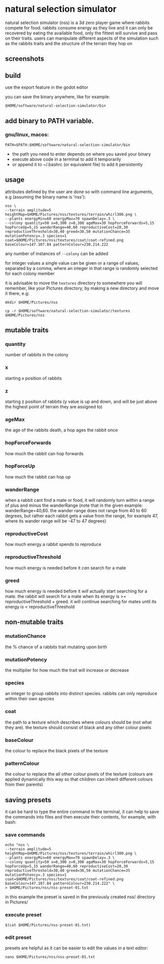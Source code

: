 # natural selection simulator

natural selection simulator (nss) is a 3d zero player game where rabbits compete for food.
rabbits consume energy as they live and it can only be recovered by eating the available food, only the fittest will survive and pass on their traits. 
users can manipulate different aspects of the simulation such as the rabbits traits and the structure of the terrain they hop on

## screenshots

## build

use the export feature in the godot editor

you can save the binary anywhere, like for example:
```
$HOME/software/natural-selection-simulator/bin
```

## add binary to PATH variable. 

### gnu/linux, macos:
```
PATH=$PATH:$HOME/software/natural-selection-simulator/bin

```
+ the path you need to enter depends on where you saved your binary
+ execute above code in a terminal to add it temporarily
+ or append it to ~/.bashrc (or equivalent file) to add it persistently

## usage

attributes defined by the user are done so with command line arguments, e.g (assuming the binary name is 'nss'):

```
nss \
--terrain amplitude=5 heightMap=$HOME/Pictures/nss/textures/terrain/whirl300.png \
--plants energyMin=60 energyMax=70 spawnDelay=.3 \
--colony quantity=50 x=0,300 z=0,300 ageMax=30 hopForceForwards=5,15 hopForceUp=5,15 wanderRange=40,60 reproductiveCost=20,30 reproductiveThreshold=30,40 greed=30,50 mutationChance=35 mutationPotency=.3 species=1 coat=$HOME/Pictures/nss/textures/coat/coat-refined.png baseColour=147.107.84 patternColour=230.214.222
```
any number of instances of ``--colony`` can be added

for integer values a single value can be given or a range of values, separated by a comma, where an integer in that range is randomly selected for each colony member 

it is advisable to move the ``textures`` directory to somewhere you will remember, like your Pictures directory, by making a new directory and move it there, e.g:

```
mkdir $HOME/Pictures/nss
```
```
cp -r $HOME/software/natural-selection-simulator/textures $HOME/Pictures/nss
```

## mutable traits
	
### quantity

number of rabbits in the colony

### x

starting x position of rabbits

### z

starting z position of rabbits (y value is up and down, and will be just above the highest point of terrain they are assigned to)

### ageMax

the age of the rabbits death, a hop ages the rabbit once

### hopForceForwards

how much the rabbit can hop forwards

### hopForceUp

how much the rabbit can hop up

### wanderRange

when a rabbit cant find a mate or food, it will randomly turn within a range of plus and minus the wanderRange (note that in the given example: wanderRange=40,60. the wander range does not range from 40 to 60 degrees, but rather each rabbit gets a value from the range, for example 47, where its wander range will be -47 to 47 degrees)

### reproductiveCost 

how much energy a rabbit spends to reproduce

### reproductiveThreshold

how much energy is needed before it *can* search for a mate

### greed

how much energy is needed before it *will* actually start searching for a mate. the rabbit will search for a mate when its energy is >= reproductiveThreshold + greed. it will continue searching for mates until its energy is < reproductiveThreshold
## non-mutable traits

### mutationChance

the % chance of a rabbits trait mutating upon birth 

### mutationPotency

the multiplier for how much the trait will increase or decrease

### species

an integer to group rabbits into distinct species. rabbits can only reproduce within their own species

### coat

the path to a texture which describes where colours should be (not what they are). the texture should consist of black and any other colour pixels

### baseColour

the colour to replace the black pixels of the texture

### patternColour

the colour to replace the all other colour pixels of the texture (colours are applied dynamically this way so that children can inherit different colours from their parents)

## saving presets

it can be hard to type the entire command in the terminal, it can help to save the commands into files and then execute their contents, for example, with bash:

### save commands

```
echo "nss \
--terrain amplitude=5 heightMap=$HOME/Pictures/nss/textures/terrain/whirl300.png \
--plants energyMin=60 energyMax=70 spawnDelay=.3 \
--colony quantity=50 x=0,300 z=0,300 ageMax=30 hopForceForwards=5,15 hopForceUp=5,15 wanderRange=40,60 reproductiveCost=20,30 reproductiveThreshold=30,40 greed=30,50 mutationChance=35 mutationPotency=.3 species=1 coat=$HOME/Pictures/nss/textures/coat/coat-refined.png baseColour=147.107.84 patternColour=230.214.222" \
> $HOME/Pictures/nss/nss-preset-01.txt

```

in this example the preset is saved in the previously created nss/ directory in Pictures/

### execute preset

```
$(cat $HOME/Pictures/nss-preset-01.txt)
```

### edit preset

presets are helpful as it can be easier to edit the values in a text editor:

```
nano $HOME/Pictures/nss/nss-preset-01.txt
```
